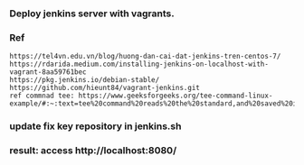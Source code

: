 ### Deploy jenkins server with vagrants.

### Ref
    https://tel4vn.edu.vn/blog/huong-dan-cai-dat-jenkins-tren-centos-7/
    https://rdarida.medium.com/installing-jenkins-on-localhost-with-vagrant-8aa59761bec
    https://pkg.jenkins.io/debian-stable/
    https://github.com/hieunt84/vagrant-jenkins.git
    ref commnad tee: https://www.geeksforgeeks.org/tee-command-linux-example/#:~:text=tee%20command%20reads%20the%20standard,and%20saved%20in%20a%20file.


### update fix key repository in jenkins.sh
### result: access http://localhost:8080/
